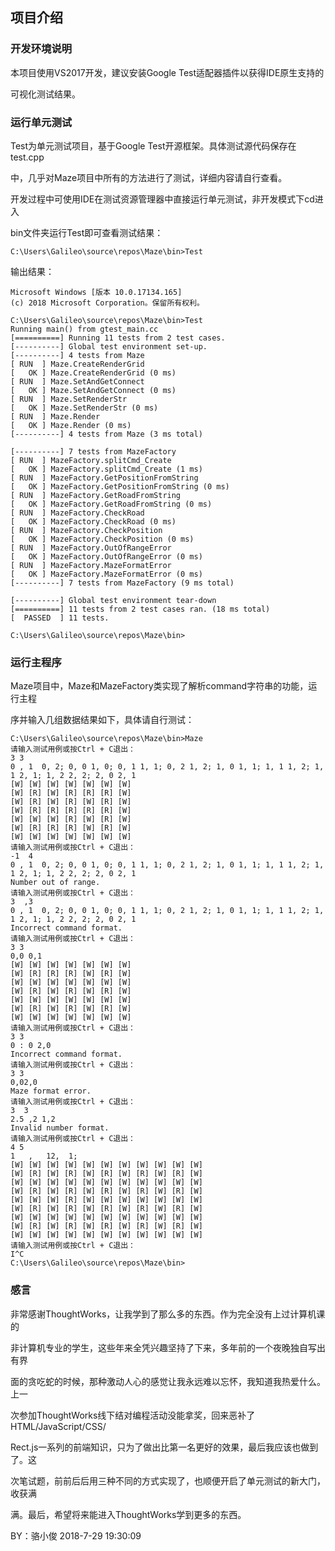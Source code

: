 ## 项目介绍
### 开发环境说明
本项目使用VS2017开发，建议安装Google Test适配器插件以获得IDE原生支持的
 
可视化测试结果。

### 运行单元测试
Test为单元测试项目，基于Google Test开源框架。具体测试源代码保存在test.cpp

中，几乎对Maze项目中所有的方法进行了测试，详细内容请自行查看。


开发过程中可使用IDE在测试资源管理器中直接运行单元测试，非开发模式下cd进入

bin文件夹运行Test即可查看测试结果：

    C:\Users\Galileo\source\repos\Maze\bin>Test

输出结果：

	Microsoft Windows [版本 10.0.17134.165]
    (c) 2018 Microsoft Corporation。保留所有权利。
    
    C:\Users\Galileo\source\repos\Maze\bin>Test
    Running main() from gtest_main.cc
    [==========] Running 11 tests from 2 test cases.
    [----------] Global test environment set-up.
    [----------] 4 tests from Maze
    [ RUN  ] Maze.CreateRenderGrid
    [   OK ] Maze.CreateRenderGrid (0 ms)
    [ RUN  ] Maze.SetAndGetConnect
    [   OK ] Maze.SetAndGetConnect (0 ms)
    [ RUN  ] Maze.SetRenderStr
    [   OK ] Maze.SetRenderStr (0 ms)
    [ RUN  ] Maze.Render
    [   OK ] Maze.Render (0 ms)
    [----------] 4 tests from Maze (3 ms total)
    
    [----------] 7 tests from MazeFactory
    [ RUN  ] MazeFactory.splitCmd_Create
    [   OK ] MazeFactory.splitCmd_Create (1 ms)
    [ RUN  ] MazeFactory.GetPositionFromString
    [   OK ] MazeFactory.GetPositionFromString (0 ms)
    [ RUN  ] MazeFactory.GetRoadFromString
    [   OK ] MazeFactory.GetRoadFromString (0 ms)
    [ RUN  ] MazeFactory.CheckRoad
    [   OK ] MazeFactory.CheckRoad (0 ms)
    [ RUN  ] MazeFactory.CheckPosition
    [   OK ] MazeFactory.CheckPosition (0 ms)
    [ RUN  ] MazeFactory.OutOfRangeError
    [   OK ] MazeFactory.OutOfRangeError (0 ms)
    [ RUN  ] MazeFactory.MazeFormatError
    [   OK ] MazeFactory.MazeFormatError (0 ms)
    [----------] 7 tests from MazeFactory (9 ms total)
    
    [----------] Global test environment tear-down
    [==========] 11 tests from 2 test cases ran. (18 ms total)
    [  PASSED  ] 11 tests.
    
    C:\Users\Galileo\source\repos\Maze\bin>
    
### 运行主程序
Maze项目中，Maze和MazeFactory类实现了解析command字符串的功能，运行主程

序并输入几组数据结果如下，具体请自行测试：

    C:\Users\Galileo\source\repos\Maze\bin>Maze
    请输入测试用例或按Ctrl + C退出：
    3 3
    0 , 1  0, 2; 0, 0 1, 0; 0, 1 1, 1; 0, 2 1, 2; 1, 0 1, 1; 1, 1 1, 2; 1, 1 2, 1; 1, 2 2, 2; 2, 0 2, 1
    [W] [W] [W] [W] [W] [W] [W]
    [W] [R] [W] [R] [R] [R] [W]
    [W] [R] [W] [R] [W] [R] [W]
    [W] [R] [R] [R] [R] [R] [W]
    [W] [W] [W] [R] [W] [R] [W]
    [W] [R] [R] [R] [W] [R] [W]
    [W] [W] [W] [W] [W] [W] [W]
    请输入测试用例或按Ctrl + C退出：
    -1  4
    0 , 1  0, 2; 0, 0 1, 0; 0, 1 1, 1; 0, 2 1, 2; 1, 0 1, 1; 1, 1 1, 2; 1, 1 2, 1; 1, 2 2, 2; 2, 0 2, 1
    Number out of range.
    请输入测试用例或按Ctrl + C退出：
    3  ,3
    0 , 1  0, 2; 0, 0 1, 0; 0, 1 1, 1; 0, 2 1, 2; 1, 0 1, 1; 1, 1 1, 2; 1, 1 2, 1; 1, 2 2, 2; 2, 0 2, 1
    Incorrect command format.
    请输入测试用例或按Ctrl + C退出：
    3 3
    0,0 0,1
    [W] [W] [W] [W] [W] [W] [W]
    [W] [R] [R] [R] [W] [R] [W]
    [W] [W] [W] [W] [W] [W] [W]
    [W] [R] [W] [R] [W] [R] [W]
    [W] [W] [W] [W] [W] [W] [W]
    [W] [R] [W] [R] [W] [R] [W]
    [W] [W] [W] [W] [W] [W] [W]
    请输入测试用例或按Ctrl + C退出：
    3 3
    0 : 0 2,0
    Incorrect command format.
    请输入测试用例或按Ctrl + C退出：
    3 3
    0,02,0
    Maze format error.
    请输入测试用例或按Ctrl + C退出：
    3  3
    2.5 ,2 1,2
    Invalid number format.
    请输入测试用例或按Ctrl + C退出：
    4 5
    1   ,   12,  1;
    [W] [W] [W] [W] [W] [W] [W] [W] [W] [W] [W]
    [W] [R] [W] [R] [W] [R] [W] [R] [W] [R] [W]
    [W] [W] [W] [W] [W] [W] [W] [W] [W] [W] [W]
    [W] [R] [W] [R] [W] [R] [W] [R] [W] [R] [W]
    [W] [W] [W] [R] [W] [W] [W] [W] [W] [W] [W]
    [W] [R] [W] [R] [W] [R] [W] [R] [W] [R] [W]
    [W] [W] [W] [W] [W] [W] [W] [W] [W] [W] [W]
    [W] [R] [W] [R] [W] [R] [W] [R] [W] [R] [W]
    [W] [W] [W] [W] [W] [W] [W] [W] [W] [W] [W]
    请输入测试用例或按Ctrl + C退出：
    I^C
    C:\Users\Galileo\source\repos\Maze\bin>

### 感言
  非常感谢ThoughtWorks，让我学到了那么多的东西。作为完全没有上过计算机课的

非计算机专业的学生，这些年来全凭兴趣坚持了下来，多年前的一个夜晚独自写出有界

面的贪吃蛇的时候，那种激动人心的感觉让我永远难以忘怀，我知道我热爱什么。上一

次参加ThoughtWorks线下结对编程活动没能拿奖，回来恶补了HTML/JavaScript/CSS/

Rect.js一系列的前端知识，只为了做出比第一名更好的效果，最后我应该也做到了。这

次笔试题，前前后后用三种不同的方式实现了，也顺便开启了单元测试的新大门，收获满

满。最后，希望将来能进入ThoughtWorks学到更多的东西。   

BY：骆小俊 2018-7-29 19:30:09